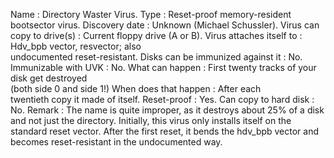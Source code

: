 Name : Directory Waster Virus.
Type : Reset-proof memory-resident bootsector virus.
Discovery date : Unknown (Michael Schussler).
Virus can copy to drive(s) : Current floppy drive (A or B).
Virus  attaches  itself  to :   Hdv_bpb  vector,   resvector;   also   
 undocumented reset-resistant.
Disks can be immunized against it : No.
Immunizable with UVK : No.
What  can happen :  First twenty tracks of your disk  get  destroyed  
 (both  side  0  and side 1!) When does  that  happen :  After  each  
 twentieth copy it made of itself.
Reset-proof : Yes.
Can copy to hard disk : No.
Remark : The name is quite improper,  as it destroys about 25% of  a 
 disk  and  not just the  directory.  Initially,  this  virus  only 
 installs  itself  on the standard reset vector.  After  the  first 
 reset,  it bends the hdv_bpb vector and becomes reset-resistant in 
 the undocumented way.
